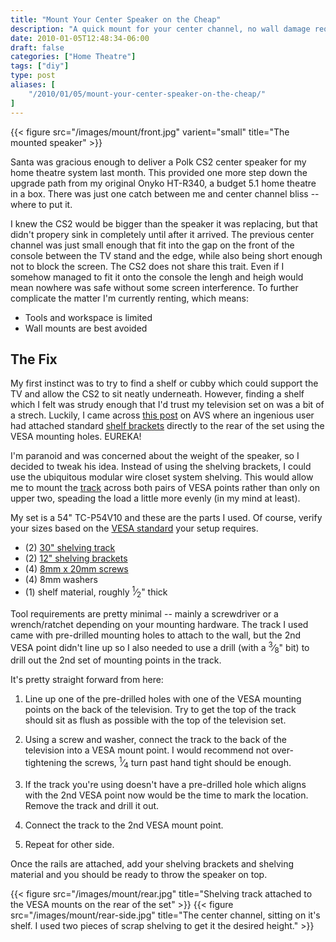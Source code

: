 ```yaml
---
title: "Mount Your Center Speaker on the Cheap"
description: "A quick mount for your center channel, no wall damage required."
date: 2010-01-05T12:48:34-06:00
draft: false
categories: ["Home Theatre"]
tags: ["diy"]
type: post
aliases: [
    "/2010/01/05/mount-your-center-speaker-on-the-cheap/"
]
---
```


{{< figure src="/images/mount/front.jpg" varient="small" title="The mounted speaker" >}}

Santa was gracious enough to deliver a Polk CS2 center speaker for my home theatre system last month.  This provided one more step down the upgrade path from my original Onyko HT-R340, a budget 5.1 home theatre in a box.  There was just one catch between me and center channel bliss -- where to put it.

I knew the CS2 would be bigger than the speaker it was replacing, but that didn't propery sink in completely until after it arrived.  The previous center channel was just small enough that fit into the gap on the front of the console between the TV stand and the edge, while also being short enough not to block the screen.  The CS2 does not share this trait.  Even if I somehow managed to fit it onto the console the lengh and heigh would mean nowhere was safe without some screen interference. To further complicate the matter I'm currently renting, which means:

- Tools and workspace is limited
- Wall mounts are best avoided

## The Fix

My first instinct was to try to find a shelf or cubby which could support the TV and allow the CS2 to sit neatly underneath.  However, finding a shelf which I felt was strudy enough that I'd trust my television set on was a bit of a strech.  Luckily, I came across [this post](http://www.avsforum.com/forum/89-speakers/630450-energy-owners-thread-289.html#post16188142) on AVS where an ingenious user had attached standard [shelf brackets](http://amzn.to/2AIXKaj) directly to the rear of the set using the VESA mounting holes. EUREKA!

I'm paranoid and was concerned about the weight of the speaker, so I decided to tweak his idea. Instead of using the shelving brackets, I could use the ubiquitous modular wire closet system shelving.  This would allow me to mount the [track](http://amzn.to/2iGHMU5) across both pairs of VESA points rather than only on upper two, speading the load a little more evenly (in my mind at least).

My set is a 54" TC-P54V10 and these are the parts I used.  Of course, verify your sizes based on the [VESA standard](https://en.wikipedia.org/wiki/Flat_Display_Mounting_Interface) your setup requires.

- (2) [30" shelving track](http://amzn.to/2iGHMU5 "Shelving track")
- (2) [12" shelving brackets](http://amzn.to/2BNpU1q "Shelving Bracket")
- (4) [8mm x 20mm screws](http://amzn.to/2GzvBD0 "Mounting hardware")
- (4) 8mm washers
- (1) shelf material, roughly <sup>1</sup>&frasl;<sub>2</sub>" thick

Tool requirements are pretty minimal -- mainly a screwdriver or a wrench/ratchet depending on your mounting hardware.  The track I used came with pre-drilled mounting holes to attach to the wall, but the 2nd VESA point didn't line up so I also needed to use a drill (with a <sup>3</sup>&frasl;<sub>8</sub>" bit) to drill out the 2nd set of mounting points in the track.

It's pretty straight forward from here:

1. Line up one of the pre-drilled holes with one of the VESA mounting points on the back of the television. Try to get the top of the track should sit as flush as possible with the top of the television set.

2. Using a screw and washer, connect the track to the back of the television into a VESA mount point.  I would recommend not over-tightening the screws, <sup>1</sup>&frasl;<sub>4</sub> turn past hand tight should be enough.

3. If the track you're using doesn't have a pre-drilled hole which aligns with the 2nd VESA point now would be the time to mark the location. Remove the track and drill it out.

4. Connect the track to the 2nd VESA mount point.

5. Repeat for other side.

Once the rails are attached, add your shelving brackets and shelving material and you should be ready to throw the speaker on top.

{{< figure src="/images/mount/rear.jpg" title="Shelving track attached to the VESA mounts on the rear of the set" >}}
{{< figure src="/images/mount/rear-side.jpg" title="The center channel, sitting on it's shelf. I used two pieces of scrap shelving to get it the desired height." >}}
